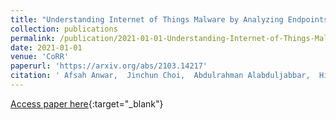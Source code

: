 ```yaml
---
title: "Understanding Internet of Things Malware by Analyzing Endpoints in their Static Artifacts"
collection: publications
permalink: /publication/2021-01-01-Understanding-Internet-of-Things-Malware-by-Analyzing-Endpoints-in-their-Static-Artifacts
date: 2021-01-01
venue: 'CoRR'
paperurl: 'https://arxiv.org/abs/2103.14217'
citation: ' Afsah Anwar,  Jinchun Choi,  Abdulrahman Alabduljabbar,  Hisham Alasmary,  Jeffrey Spaulding,  An Wang,  Songqing Chen,  DaeHun Nyang,  Amro Awad,  David Mohaisen, &quot;Understanding Internet of Things Malware by Analyzing Endpoints in their Static Artifacts.&quot; CoRR, 2021.'
---
```

[Access paper here](https://arxiv.org/abs/2103.14217){:target="_blank"}
